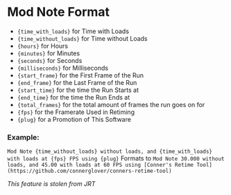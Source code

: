 # Mod Note Format

- `{time_with_loads}` for Time with Loads 
- `{time_without_loads}` for Time without Loads 
- `{hours}` for Hours
- `{minutes}` for Minutes
- `{seconds}` for Seconds
- `{milliseconds}` for Milliseconds
- `{start_frame}` for the First Frame of the Run
- `{end_frame}` for the Last Frame of the Run
- `{start_time}` for the time the Run Starts at
- `{end_time}` for the time the Run Ends at
- `{total_frames}` for the total amount of frames the run goes on for
- `{fps}` for the Framerate Used in Retiming
- `{plug}` for a Promotion of This Software

### Example:
`Mod Note {time_without_loads} without loads, and {time_with_loads} with loads at {fps} FPS using {plug}`
Formats to
`Mod Note 30.000 without loads, and 45.00 with loads at 60 FPS using [Conner's Retime Tool](https://github.com/connerglover/conners-retime-tool)`

*This feature is stolen from JRT*